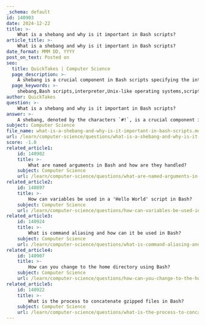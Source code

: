 ```yaml
---
_schema: default
id: 140903
date: 2024-12-22
title: >-
    What is a shebang and why is it important in Bash scripts?
article_title: >-
    What is a shebang and why is it important in Bash scripts?
date_format: MMM DD, YYYY
post_on_text: Posted on
seo:
  title: QuickTakes | Computer Science
  page_description: >-
    A shebang is a crucial component in Bash scripts specifying the interpreter for execution, enhancing portability and ensuring consistent behavior across Unix-like systems.
  page_keywords: >-
    shebang,Bash scripts,interpreter,Unix-like operating systems,script execution,portability,execution environment,shell compatibility,command line scripts
author: QuickTakes
question: >-
    What is a shebang and why is it important in Bash scripts?
answer: >-
    A shebang, denoted by the characters `#!`, is a crucial component in Bash scripts and other script files in Unix-like operating systems. It is placed at the very beginning of a script and specifies the interpreter that should be used to execute the script. For example, the shebang line for a Bash script typically looks like this:\n\n```bash\n#!/bin/bash\n```\n\n### Importance of the Shebang\n\n1. **Interpreter Specification**: The primary function of the shebang is to inform the operating system which interpreter to use for executing the script. Without it, the script may be run with a different shell, leading to unexpected behavior or errors.\n\n2. **Cross-Platform Compatibility**: By explicitly defining the interpreter, scripts can be made more portable across different systems. For instance, using `#!/usr/bin/env bash` allows the script to find the Bash interpreter in the user's `PATH`, making it adaptable to various environments where Bash might be installed in different locations.\n\n3. **Execution Environment**: The shebang establishes the execution environment for the script. This is particularly important when the script relies on features specific to a certain shell or interpreter.\n\n4. **Flexibility**: The shebang allows for flexibility in using different interpreters. For example, if a script is intended to be run with Python, the shebang might be `#!/usr/bin/env python3`, ensuring that the correct version of Python is used.\n\n5. **Consistency**: Specifying the interpreter helps maintain consistent behavior across different systems and user environments, reducing the likelihood of errors due to shell differences.\n\n### Example of a Simple Bash Script\n\nHere’s a simple example of a Bash script that uses a shebang:\n\n```bash\n#!/bin/bash\necho 'This is a Bash script'\n```\n\nWhen this script is executed, the operating system reads the shebang line and uses the Bash interpreter to process the commands that follow.\n\nIn summary, the shebang is a vital aspect of Bash scripting that ensures the correct interpreter is used, enhances portability, and establishes a consistent execution environment.
subject: Computer Science
file_name: what-is-a-shebang-and-why-is-it-important-in-bash-scripts.md
url: /learn/computer-science/questions/what-is-a-shebang-and-why-is-it-important-in-bash-scripts
score: -1.0
related_article1:
    id: 140902
    title: >-
        What are named arguments in Bash and how are they handled?
    subject: Computer Science
    url: /learn/computer-science/questions/what-are-named-arguments-in-bash-and-how-are-they-handled
related_article2:
    id: 140897
    title: >-
        How can variables be used in a 'Hello World' script in Bash?
    subject: Computer Science
    url: /learn/computer-science/questions/how-can-variables-be-used-in-a-hello-world-script-in-bash
related_article3:
    id: 140924
    title: >-
        What is command aliasing and how can it be used in Bash?
    subject: Computer Science
    url: /learn/computer-science/questions/what-is-command-aliasing-and-how-can-it-be-used-in-bash
related_article4:
    id: 140907
    title: >-
        How can you change to the home directory using Bash?
    subject: Computer Science
    url: /learn/computer-science/questions/how-can-you-change-to-the-home-directory-using-bash
related_article5:
    id: 140922
    title: >-
        What is the process to concatenate gzipped files in Bash?
    subject: Computer Science
    url: /learn/computer-science/questions/what-is-the-process-to-concatenate-gzipped-files-in-bash
---
```


&nbsp;